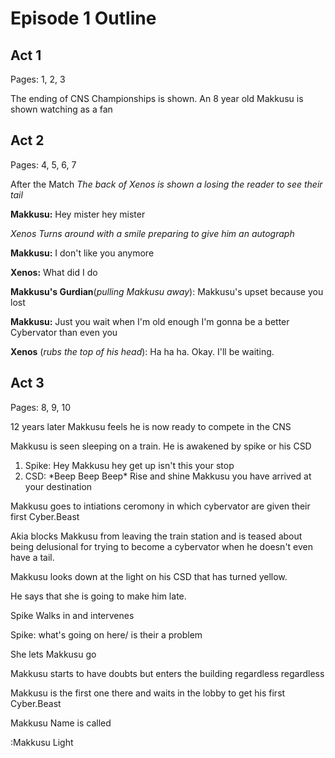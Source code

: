# Episode 1 Outline
## Act 1
Pages: 1, 2, 3

The ending of CNS Championships is shown. An 8 year old Makkusu is shown watching as a fan

## Act 2
Pages: 4, 5, 6, 7

After the Match
*The back of Xenos is shown a losing the reader to see their tail*

**Makkusu:** Hey mister hey mister 

*Xenos Turns around with a smile preparing to give him an autograph*

**Makkusu:** I don't like you anymore

**Xenos:** What did I do

**Makkusu's Gurdian**(*pulling Makkusu away*): Makkusu's upset because you lost

**Makkusu:** Just you wait when I'm old enough I'm gonna be a better Cybervator than even you

**Xenos** (*rubs the top of his head*): Ha ha ha. Okay. I'll be waiting.



## Act 3
Pages: 8, 9, 10

12 years later Makkusu feels he is now ready to compete in the CNS

Makkusu is seen sleeping on a train. He is awakened by spike or his CSD
  1. Spike: Hey Makkusu hey get up isn't this your stop
  1. CSD: \*Beep Beep Beep\* Rise and shine Makkusu you have arrived at your destination
  
Makkusu goes to intiations ceromony in which cybervator are given their first Cyber.Beast

Akia blocks Makkusu from leaving the train station and is teased about being delusional for trying to become a cybervator when he doesn't even have a tail. 

Makkusu looks down at the light on his CSD that has turned yellow.

  He says that she is going to make him late.

Spike Walks in and intervenes

Spike: what's going on here/ is their a problem

She lets Makkusu go

Makkusu starts to have doubts but enters the building regardless regardless

Makkusu is the first one there and waits in the lobby to get his first Cyber.Beast

Makkusu Name is called

:Makkusu Light



